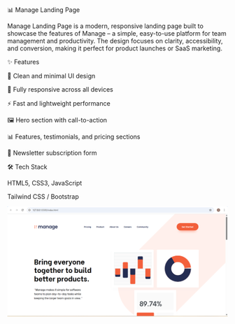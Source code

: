 📊 Manage Landing Page

Manage Landing Page is a modern, responsive landing page built to showcase the features of Manage – a simple, easy-to-use platform for team management and productivity.
The design focuses on clarity, accessibility, and conversion, making it perfect for product launches or SaaS marketing.

✨ Features

🎨 Clean and minimal UI design

📱 Fully responsive across all devices

⚡ Fast and lightweight performance

🖼️ Hero section with call-to-action

📊 Features, testimonials, and pricing sections

📩 Newsletter subscription form

🛠️ Tech Stack

HTML5, CSS3, JavaScript

Tailwind CSS / Bootstrap 


![manage.png](https://github.com/Shwta23/Manage_landing/blob/main/img/manage.png)
